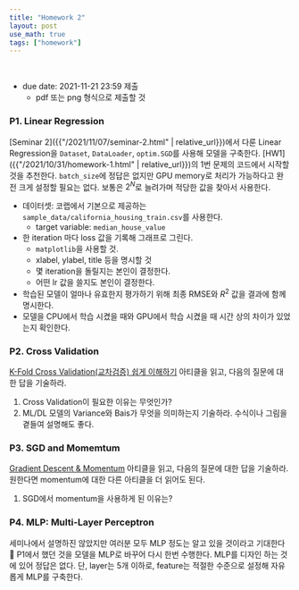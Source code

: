 ```yaml
---
title: "Homework 2"
layout: post
use_math: true
tags: ["homework"]
---
```


<br/>

- due date: 2021-11-21 23:59 제출
  - pdf 또는 png 형식으로 제출할 것

### P1. Linear Regression

[Seminar 2]({{"/2021/11/07/seminar-2.html" | relative_url}})에서 다룬 Linear Regression을 `Dataset`, `DataLoader`, `optim.SGD`를 사용해 모델을 구축한다. [HW1]({{"/2021/10/31/homework-1.html" | relative_url}})의 1번 문제의 코드에서 시작할 것을 추천한다. `batch_size`에 정답은 없지만 GPU memory로 처리가 가능하다고 완전 크게 설정할 필요는 없다. 보통은 $2^N$로 늘려가며 적당한 값을 찾아서 사용한다.

- 데이터셋: 코랩에서 기본으로 제공하는 `sample_data/california_housing_train.csv`를 사용한다.
  - target variable: `median_house_value`
- 한 iteration 마다 loss 값을 기록해 그래프로 그린다. 
  - `matplotlib`을 사용할 것.
  - xlabel, ylabel, title 등을 명시할 것
  - 몇 iteration을 돌릴지는 본인이 결정한다.
  - 어떤 lr 값을 쓸지도 본인이 결정한다.
- 학습된 모델이 얼마나 유효한지 평가하기 위해 최종 RMSE와 $R^2$ 값을 결과에 함께 명시한다.
- 모델을 CPU에서 학습 시켰을 때와 GPU에서 학습 시켰을 때 시간 상의 차이가 있었는지 확인한다.

### P2. Cross Validation

[K-Fold Cross Validation(교차검증) 쉽게 이해하기](https://modern-manual.tistory.com/20) 아티클을 읽고, 다음의 질문에 대한 답을 기술하라.

1. Cross Validation이 필요한 이유는 무엇인가?
2. ML/DL 모델의 Variance와 Bais가 무엇을 의미하는지 기술하라. 수식이나 그림을 곁들여 설명해도 좋다.

### P3. SGD and Momemtum

[Gradient Descent & Momentum](https://deepestdocs.readthedocs.io/en/latest/002_deep_learning_part_1/0021/) 아티클을 읽고, 다음의 질문에 대한 답을 기술하라. 원한다면 momentum에 대한 다른 아티클을 더 읽어도 된다.

1. SGD에서 momentum을 사용하게 된 이유는?


### P4. MLP: Multi-Layer Perceptron

세미나에서 설명하진 않았지만 여러분 모두 MLP 정도는 알고 있을 것이라고 기대한다 👏 P1에서 했던 것을 모델을 MLP로 바꾸어 다시 한번 수행한다. MLP를 디자인 하는 것에 있어 정답은 없다. 단, layer는 5개 이하로, feature는 적절한 수준으로 설정해 자유롭게 MLP를 구축한다.




